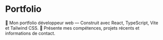 # Portfolio
🔗 Mon portfolio développeur web — Construit avec React, TypeScript, Vite et Tailwind CSS.   📁 Présente mes compétences, projets récents et informations de contact.
